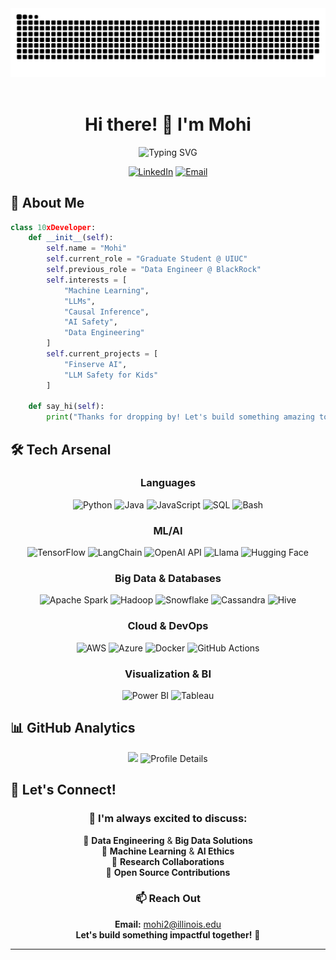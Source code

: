 <div align="center">
  <img src="https://raw.githubusercontent.com/Platane/snk/output/github-contribution-grid-snake.svg" alt="Snake animation" />
</div>
<br>

<div align="center">
  
# Hi there! 👋 I'm Mohi
  
<img src="https://readme-typing-svg.herokuapp.com?font=Fira+Code&pause=1000&color=2E9EFF&center=true&vCenter=true&width=435&lines=Graduate+Student+%40+UIUC;Ex-BlackRock+Data+Engineer;" alt="Typing SVG" />

</div>

<div align="center">
  
[![LinkedIn](https://img.shields.io/badge/LinkedIn-0077B5?style=for-the-badge&logo=linkedin&logoColor=white)](https://linkedin.com/in/mohi-m)
[![Email](https://img.shields.io/badge/Email-D14836?style=for-the-badge&logo=gmail&logoColor=white)](mailto:mohi2@illinois.edu)

</div>

## 🚀 About Me

```python
class 10xDeveloper:
    def __init__(self):
        self.name = "Mohi"
        self.current_role = "Graduate Student @ UIUC"
        self.previous_role = "Data Engineer @ BlackRock"
        self.interests = [
            "Machine Learning",
            "LLMs",
            "Causal Inference",
            "AI Safety",
            "Data Engineering"
        ]
        self.current_projects = [
            "Finserve AI",
            "LLM Safety for Kids"
        ]

    def say_hi(self):
        print("Thanks for dropping by! Let's build something amazing together!")
```

## 🛠️ Tech Arsenal

<div align="center">

### Languages

![Python](https://img.shields.io/badge/Python-3776AB?style=for-the-badge&logo=python&logoColor=white)
![Java](https://img.shields.io/badge/Java-%23ED8B00.svg?style=for-the-badge&logo=java&logoColor=white)
![JavaScript](https://img.shields.io/badge/JavaScript-F7DF1E?style=for-the-badge&logo=javascript&logoColor=black)
![SQL](https://img.shields.io/badge/SQL-4479A1?style=for-the-badge&logo=mysql&logoColor=white)
![Bash](https://img.shields.io/badge/Bash-4EAA25?style=for-the-badge&logo=gnu-bash&logoColor=white)

### ML/AI

![TensorFlow](https://img.shields.io/badge/TensorFlow-FF6F00?style=for-the-badge&logo=tensorflow&logoColor=white)
![LangChain](https://img.shields.io/badge/LangChain-2B6CB0?style=for-the-badge&logo=langchain&logoColor=white)
![OpenAI API](https://img.shields.io/badge/OpenAI_API-10A37F?style=for-the-badge&logo=openai&logoColor=white)
![Llama](https://img.shields.io/badge/Llama-FFCC00?style=for-the-badge&logo=ollama&logoColor=black)
![Hugging Face](https://img.shields.io/badge/Hugging_Face-FFD21F?style=for-the-badge&logo=huggingface&logoColor=black)

### Big Data & Databases

![Apache Spark](https://img.shields.io/badge/Apache_Spark-E25A1C?style=for-the-badge&logo=apache-spark&logoColor=white)
![Hadoop](https://img.shields.io/badge/Hadoop-66CCFF?style=for-the-badge&logo=apache-hadoop&logoColor=black)
![Snowflake](https://img.shields.io/badge/Snowflake-29B5E8?style=for-the-badge&logo=snowflake&logoColor=white)
![Cassandra](https://img.shields.io/badge/Cassandra-1287B1?style=for-the-badge&logo=apache-cassandra&logoColor=white)
![Hive](https://img.shields.io/badge/Hive-FDEE21?style=for-the-badge&logo=apache-hive&logoColor=black)

### Cloud & DevOps

![AWS](https://img.shields.io/badge/AWS-232F3E?style=for-the-badge&logo=amazon-aws&logoColor=white)
![Azure](https://img.shields.io/badge/Microsoft_Azure-0078D4?style=for-the-badge&logo=azure&logoColor=white)
![Docker](https://img.shields.io/badge/Docker-2496ED?style=for-the-badge&logo=docker&logoColor=white)
![GitHub Actions](https://img.shields.io/badge/GitHub_Actions-F05032?style=for-the-badge&logo=git&logoColor=white)

### Visualization & BI

![Power BI](https://img.shields.io/badge/Power_BI-F2C811?style=for-the-badge&logo=power-bi&logoColor=black)
![Tableau](https://img.shields.io/badge/Tableau-E97627?style=for-the-badge&logo=tableau&logoColor=white)

</div>

## 📊 GitHub Analytics

<div align="center">
    <img height="180em" src="https://github-readme-stats.vercel.app/api/top-langs/?username=mohi-m&layout=compact&langs_count=8&theme=tokyonight"/>
    <img height="180em" src="https://github-profile-summary-cards.vercel.app/api/cards/profile-details?username=mohi-m&theme=tokyonight" alt="Profile Details"/>
</div>

## 🌟 Let's Connect!

<div align="center">

### 💬 I'm always excited to discuss:

🔹 **Data Engineering** & **Big Data Solutions**  
🔹 **Machine Learning** & **AI Ethics**  
🔹 **Research Collaborations**  
🔹 **Open Source Contributions**

### 📫 Reach Out

**Email:** mohi2@illinois.edu  
**Let's build something impactful together!** 🚀

</div>

---
